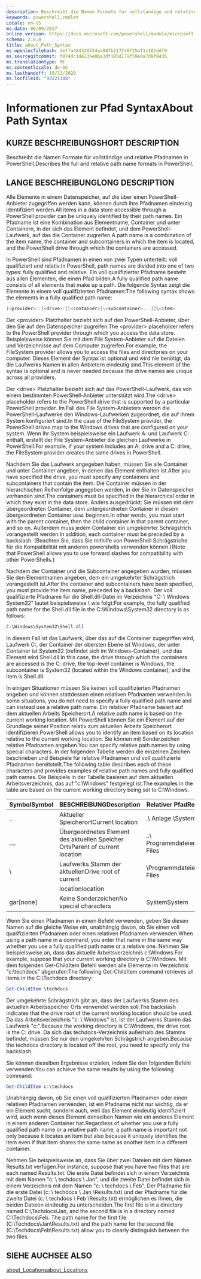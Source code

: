 ```yaml
---
description: Beschreibt die Namen Formate für vollständige und relative Pfadnamen in PowerShell.
keywords: powershell,cmdlet
Locale: en-US
ms.date: 06/09/2017
online version: https://docs.microsoft.com/powershell/module/microsoft.powershell.core/about/about_path_syntax?view=powershell-6&WT.mc_id=ps-gethelp
schema: 2.0.0
title: about_Path_Syntax
ms.openlocfilehash: deffa484328434aa987b217f48f25af1c182ddf0
ms.sourcegitcommit: f874dc1d4236e06a3df195d179f59e0a7d9f8436
ms.translationtype: MT
ms.contentlocale: de-DE
ms.lasthandoff: 10/13/2020
ms.locfileid: "93221388"
---
```

# <a name="about-path-syntax"></a><span data-ttu-id="ad9ba-104">Informationen zur Pfad Syntax</span><span class="sxs-lookup"><span data-stu-id="ad9ba-104">About Path Syntax</span></span>

## <a name="short-description"></a><span data-ttu-id="ad9ba-105">KURZE BESCHREIBUNG</span><span class="sxs-lookup"><span data-stu-id="ad9ba-105">SHORT DESCRIPTION</span></span>
<span data-ttu-id="ad9ba-106">Beschreibt die Namen Formate für vollständige und relative Pfadnamen in PowerShell.</span><span class="sxs-lookup"><span data-stu-id="ad9ba-106">Describes the full and relative path name formats in  PowerShell.</span></span>

## <a name="long-description"></a><span data-ttu-id="ad9ba-107">LANGE BESCHREIBUNG</span><span class="sxs-lookup"><span data-stu-id="ad9ba-107">LONG DESCRIPTION</span></span>

<span data-ttu-id="ad9ba-108">Alle Elemente in einem Datenspeicher, auf die über einen PowerShell-Anbieter zugegriffen werden kann, können durch ihre Pfadnamen eindeutig identifiziert werden.</span><span class="sxs-lookup"><span data-stu-id="ad9ba-108">All items in a data store accessible through a PowerShell provider can be uniquely identified by their path names.</span></span> <span data-ttu-id="ad9ba-109">Ein Pfadname ist eine Kombination aus Elementname, Container und unter Containern, in der sich das Element befindet, und dem PowerShell-Laufwerk, auf das die Container zugreifen.</span><span class="sxs-lookup"><span data-stu-id="ad9ba-109">A path name is a combination of the item name, the container and subcontainers in which the item is located, and the PowerShell drive through which the containers are accessed.</span></span>

<span data-ttu-id="ad9ba-110">In PowerShell sind Pfadnamen in einen von zwei Typen unterteilt: voll qualifiziert und relativ.</span><span class="sxs-lookup"><span data-stu-id="ad9ba-110">In PowerShell, path names are divided into one of two types: fully qualified and relative.</span></span> <span data-ttu-id="ad9ba-111">Ein voll qualifizierter Pfadname besteht aus allen Elementen, die einen Pfad bilden.</span><span class="sxs-lookup"><span data-stu-id="ad9ba-111">A fully qualified path name consists of all elements that make up a path.</span></span> <span data-ttu-id="ad9ba-112">Die folgende Syntax zeigt die Elemente in einem voll qualifizierten Pfadnamen:</span><span class="sxs-lookup"><span data-stu-id="ad9ba-112">The following syntax shows the elements in a fully qualified path name:</span></span>

```powershell
[<provider>::]<drive>:[\<container>[\<subcontainer>...]]\<item>
```

<span data-ttu-id="ad9ba-113">Der \<provider\> Platzhalter bezieht sich auf den PowerShell-Anbieter, über den Sie auf den Datenspeicher zugreifen.</span><span class="sxs-lookup"><span data-stu-id="ad9ba-113">The \<provider\> placeholder refers to the PowerShell provider through which you access the data store.</span></span> <span data-ttu-id="ad9ba-114">Beispielsweise können Sie mit dem File System-Anbieter auf die Dateien und Verzeichnisse auf dem Computer zugreifen.</span><span class="sxs-lookup"><span data-stu-id="ad9ba-114">For example, the FileSystem provider allows you to access the files and directories on your computer.</span></span> <span data-ttu-id="ad9ba-115">Dieses Element der Syntax ist optional und wird nie benötigt, da die Laufwerks Namen in allen Anbietern eindeutig sind.</span><span class="sxs-lookup"><span data-stu-id="ad9ba-115">This element of the syntax is optional and is never needed because the drive names are unique across all providers.</span></span>

<span data-ttu-id="ad9ba-116">Der \<drive\> Platzhalter bezieht sich auf das PowerShell-Laufwerk, das von einem bestimmten PowerShell-Anbieter unterstützt wird.</span><span class="sxs-lookup"><span data-stu-id="ad9ba-116">The \<drive\> placeholder refers to the PowerShell drive that is supported by a particular PowerShell provider.</span></span> <span data-ttu-id="ad9ba-117">Im Fall des File System-Anbieters werden die PowerShell-Laufwerke den Windows-Laufwerken zugeordnet, die auf Ihrem System konfiguriert sind.</span><span class="sxs-lookup"><span data-stu-id="ad9ba-117">In the case of the FileSystem provider, the PowerShell drives map to the Windows drives that are configured on your system.</span></span> <span data-ttu-id="ad9ba-118">Wenn Ihr System beispielsweise ein Laufwerk A: und Laufwerk C: enthält, erstellt der File System-Anbieter die gleichen Laufwerke in PowerShell.</span><span class="sxs-lookup"><span data-stu-id="ad9ba-118">For example, if your system includes an A: drive and a C: drive, the FileSystem provider creates the same drives in PowerShell.</span></span>

<span data-ttu-id="ad9ba-119">Nachdem Sie das Laufwerk angegeben haben, müssen Sie alle Container und unter Container angeben, in denen das Element enthalten ist.</span><span class="sxs-lookup"><span data-stu-id="ad9ba-119">After you have specified the drive, you must specify any containers and subcontainers that contain the item.</span></span> <span data-ttu-id="ad9ba-120">Die Container müssen in der hierarchischen Reihenfolge angegeben werden, in der Sie im Datenspeicher vorhanden sind.</span><span class="sxs-lookup"><span data-stu-id="ad9ba-120">The containers must be specified in the hierarchical order in which they exist in the data store.</span></span> <span data-ttu-id="ad9ba-121">Anders ausgedrückt: Sie müssen mit dem übergeordneten Container, dem untergeordneten Container in diesem übergeordneten Container usw. beginnen.</span><span class="sxs-lookup"><span data-stu-id="ad9ba-121">In other words, you must start with the parent container, then the child container in that parent container, and so on.</span></span> <span data-ttu-id="ad9ba-122">Außerdem muss jedem Container ein umgekehrter Schrägstrich vorangestellt werden.</span><span class="sxs-lookup"><span data-stu-id="ad9ba-122">In addition, each container must be preceded by a backslash.</span></span> <span data-ttu-id="ad9ba-123">(Beachten Sie, dass Sie mithilfe von PowerShell Schrägstriche für die Kompatibilität mit anderen powershells verwenden können.)</span><span class="sxs-lookup"><span data-stu-id="ad9ba-123">(Note that PowerShell allows you to use forward slashes for compatibility with other PowerShells.)</span></span>

<span data-ttu-id="ad9ba-124">Nachdem der Container und die Subcontainer angegeben wurden, müssen Sie den Elementnamen angeben, dem ein umgekehrter Schrägstrich vorangestellt ist.</span><span class="sxs-lookup"><span data-stu-id="ad9ba-124">After the container and subcontainers have been specified, you must provide the item name, preceded by a backslash.</span></span> <span data-ttu-id="ad9ba-125">Der voll qualifizierte Pfadname für die Shell.dll-Datei im Verzeichnis "C: \\ Windows System32" lautet beispielsweise \\ wie folgt:</span><span class="sxs-lookup"><span data-stu-id="ad9ba-125">For example, the fully qualified path name for the Shell.dll file in the C:\\Windows\\System32 directory is as follows:</span></span>

```powershell
C:\Windows\System32\Shell.dll
```

<span data-ttu-id="ad9ba-126">In diesem Fall ist das Laufwerk, über das auf die Container zugegriffen wird, Laufwerk C:, der Container der obersten Ebene ist Windows, der unter Container ist System32 (befindet sich im Windows-Container), und das Element wird Shell.dll.</span><span class="sxs-lookup"><span data-stu-id="ad9ba-126">In this case, the drive through which the containers are accessed is the C: drive, the top-level container is Windows, the subcontainer is System32 (located within the Windows container), and the item is Shell.dll.</span></span>

<span data-ttu-id="ad9ba-127">In einigen Situationen müssen Sie keinen voll qualifizierten Pfadnamen angeben und können stattdessen einen relativen Pfadnamen verwenden.</span><span class="sxs-lookup"><span data-stu-id="ad9ba-127">In some situations, you do not need to specify a fully qualified path name and can instead use a relative path name.</span></span> <span data-ttu-id="ad9ba-128">Ein relativer Pfadname basiert auf dem aktuellen Arbeits Speicherort.</span><span class="sxs-lookup"><span data-stu-id="ad9ba-128">A relative path name is based on the current working location.</span></span> <span data-ttu-id="ad9ba-129">Mit PowerShell können Sie ein Element auf der Grundlage seiner Position relativ zum aktuellen Arbeits Speicherort identifizieren.</span><span class="sxs-lookup"><span data-stu-id="ad9ba-129">PowerShell allows you to identify an item based on its location relative to the current working location.</span></span> <span data-ttu-id="ad9ba-130">Sie können mit Sonderzeichen relative Pfadnamen angeben.</span><span class="sxs-lookup"><span data-stu-id="ad9ba-130">You can specify relative path names by using special characters.</span></span> <span data-ttu-id="ad9ba-131">In der folgenden Tabelle werden die einzelnen Zeichen beschrieben und Beispiele für relative Pfadnamen und voll qualifizierte Pfadnamen bereitstellt.</span><span class="sxs-lookup"><span data-stu-id="ad9ba-131">The following table describes each of these characters and provides examples of relative path names and fully qualified path names.</span></span> <span data-ttu-id="ad9ba-132">Die Beispiele in der Tabelle basieren auf dem aktuellen Arbeitsverzeichnis, das auf "c:\Windows" festgelegt ist.</span><span class="sxs-lookup"><span data-stu-id="ad9ba-132">The examples in the table are based on the current working directory being set to C:\Windows.</span></span>

|<span data-ttu-id="ad9ba-133">Symbol</span><span class="sxs-lookup"><span data-stu-id="ad9ba-133">Symbol</span></span>|<span data-ttu-id="ad9ba-134">BESCHREIBUNG</span><span class="sxs-lookup"><span data-stu-id="ad9ba-134">Description</span></span>               |<span data-ttu-id="ad9ba-135">Relativer Pfad</span><span class="sxs-lookup"><span data-stu-id="ad9ba-135">Relative path</span></span>    |<span data-ttu-id="ad9ba-136">Vollständiger Pfad</span><span class="sxs-lookup"><span data-stu-id="ad9ba-136">Full path</span></span>          |
|------|--------------------------|-----------------|-------------------|
|<span data-ttu-id="ad9ba-137">.</span><span class="sxs-lookup"><span data-stu-id="ad9ba-137">.</span></span>     |<span data-ttu-id="ad9ba-138">Aktueller Speicherort</span><span class="sxs-lookup"><span data-stu-id="ad9ba-138">Current location</span></span>          |<span data-ttu-id="ad9ba-139">.\\ Anlage</span><span class="sxs-lookup"><span data-stu-id="ad9ba-139">.\\System</span></span>        |<span data-ttu-id="ad9ba-140">c: \\ Windows- \\ System</span><span class="sxs-lookup"><span data-stu-id="ad9ba-140">c:\\Windows\\System</span></span>|
|<span data-ttu-id="ad9ba-141">..</span><span class="sxs-lookup"><span data-stu-id="ad9ba-141">..</span></span>    |<span data-ttu-id="ad9ba-142">Übergeordnetes Element des aktuellen Speicher Orts</span><span class="sxs-lookup"><span data-stu-id="ad9ba-142">Parent of current location</span></span>|<span data-ttu-id="ad9ba-143">..\\ Programmdateien</span><span class="sxs-lookup"><span data-stu-id="ad9ba-143">..\\Program Files</span></span>|<span data-ttu-id="ad9ba-144">c: \\ Programmdateien</span><span class="sxs-lookup"><span data-stu-id="ad9ba-144">c:\\Program Files</span></span>  |
|\     |<span data-ttu-id="ad9ba-145">Laufwerks Stamm der aktuellen</span><span class="sxs-lookup"><span data-stu-id="ad9ba-145">Drive root of current</span></span>     |<span data-ttu-id="ad9ba-146">\\Programmdateien</span><span class="sxs-lookup"><span data-stu-id="ad9ba-146">\\Program Files</span></span>  |<span data-ttu-id="ad9ba-147">c: \\ Programmdateien</span><span class="sxs-lookup"><span data-stu-id="ad9ba-147">c:\\Program Files</span></span>  |
|      |<span data-ttu-id="ad9ba-148">location</span><span class="sxs-lookup"><span data-stu-id="ad9ba-148">location</span></span>                  |                 |                   |
|<span data-ttu-id="ad9ba-149">gar</span><span class="sxs-lookup"><span data-stu-id="ad9ba-149">[none]</span></span>|<span data-ttu-id="ad9ba-150">Keine Sonderzeichen</span><span class="sxs-lookup"><span data-stu-id="ad9ba-150">No special characters</span></span>     |<span data-ttu-id="ad9ba-151">System</span><span class="sxs-lookup"><span data-stu-id="ad9ba-151">System</span></span>           |<span data-ttu-id="ad9ba-152">c: \\ Windows- \\ System</span><span class="sxs-lookup"><span data-stu-id="ad9ba-152">c:\\Windows\\System</span></span>|

<span data-ttu-id="ad9ba-153">Wenn Sie einen Pfadnamen in einem Befehl verwenden, geben Sie diesen Namen auf die gleiche Weise ein, unabhängig davon, ob Sie einen voll qualifizierten Pfadnamen oder einen relativen Pfadnamen verwenden.</span><span class="sxs-lookup"><span data-stu-id="ad9ba-153">When using a path name in a command, you enter that name in the same way whether you use a fully qualified path name or a relative one.</span></span> <span data-ttu-id="ad9ba-154">Nehmen Sie beispielsweise an, dass das aktuelle Arbeitsverzeichnis c:\Windows.</span><span class="sxs-lookup"><span data-stu-id="ad9ba-154">For example, suppose that your current working directory is C:\Windows.</span></span> <span data-ttu-id="ad9ba-155">Mit dem folgenden Get-ChildItem Befehl werden alle Elemente im Verzeichnis "c:\techdocs" abgerufen:</span><span class="sxs-lookup"><span data-stu-id="ad9ba-155">The following Get-ChildItem command retrieves all items in the C:\Techdocs directory:</span></span>

```powershell
Get-ChildItem \techdocs
```

<span data-ttu-id="ad9ba-156">Der umgekehrte Schrägstrich gibt an, dass der Laufwerks Stamm des aktuellen Arbeitsspeicher Orts verwendet werden soll.</span><span class="sxs-lookup"><span data-stu-id="ad9ba-156">The backslash indicates that the drive root of the current working location should be used.</span></span> <span data-ttu-id="ad9ba-157">Da das Arbeitsverzeichnis "c: \\ Windows" ist, ist der Laufwerks Stamm das Laufwerk "c:".</span><span class="sxs-lookup"><span data-stu-id="ad9ba-157">Because the working directory is C:\\Windows, the drive root is the C: drive.</span></span> <span data-ttu-id="ad9ba-158">Da sich das techdocs-Verzeichnis außerhalb des Stamms befindet, müssen Sie nur den umgekehrten Schrägstrich angeben.</span><span class="sxs-lookup"><span data-stu-id="ad9ba-158">Because the techdocs directory is located off the root, you need to specify only the backslash.</span></span>

<span data-ttu-id="ad9ba-159">Sie können dieselben Ergebnisse erzielen, indem Sie den folgenden Befehl verwenden:</span><span class="sxs-lookup"><span data-stu-id="ad9ba-159">You can achieve the same results by using the following command:</span></span>

```powershell
Get-ChildItem c:\techdocs
```

<span data-ttu-id="ad9ba-160">Unabhängig davon, ob Sie einen voll qualifizierten Pfadnamen oder einen relativen Pfadnamen verwenden, ist ein Pfadname nicht nur wichtig, da er ein Element sucht, sondern auch, weil das Element eindeutig identifiziert wird, auch wenn dieses Element denselben Namen wie ein anderes Element in einem anderen Container hat.</span><span class="sxs-lookup"><span data-stu-id="ad9ba-160">Regardless of whether you use a fully qualified path name or a relative path name, a path name is important not only because it locates an item but also because it uniquely identifies the item even if that item shares the same name as another item in a different container.</span></span>

<span data-ttu-id="ad9ba-161">Nehmen Sie beispielsweise an, dass Sie über zwei Dateien mit dem Namen Results.txt verfügen.</span><span class="sxs-lookup"><span data-stu-id="ad9ba-161">For instance, suppose that you have two files that are each named Results.txt.</span></span>
<span data-ttu-id="ad9ba-162">Die erste Datei befindet sich in einem Verzeichnis mit dem Namen "c: \\ techdocs \\ Jan", und die zweite Datei befindet sich in einem Verzeichnis mit dem Namen "c: \\ techdocs \\ Feb". Der Pfadname für die erste Datei (c: \\ techdocs \\ Jan \\Results.txt) und der Pfadname für die zweite Datei (c: \\ techdocs \\ Feb \\Results.txt) ermöglichen es Ihnen, die beiden Dateien eindeutig zu unterscheiden.</span><span class="sxs-lookup"><span data-stu-id="ad9ba-162">The first file is in a directory named C:\\Techdocs\\Jan, and the second file is in a directory named C:\\Techdocs\\Feb. The path name for the first file (C:\\Techdocs\\Jan\\Results.txt) and the path name for the second file (C:\\Techdocs\\Feb\\Results.txt) allow you to clearly distinguish between the two files.</span></span>

## <a name="see-also"></a><span data-ttu-id="ad9ba-163">SIEHE AUCH</span><span class="sxs-lookup"><span data-stu-id="ad9ba-163">SEE ALSO</span></span>

[<span data-ttu-id="ad9ba-164">about_Locations</span><span class="sxs-lookup"><span data-stu-id="ad9ba-164">about_Locations</span></span>](about_Locations.md)
